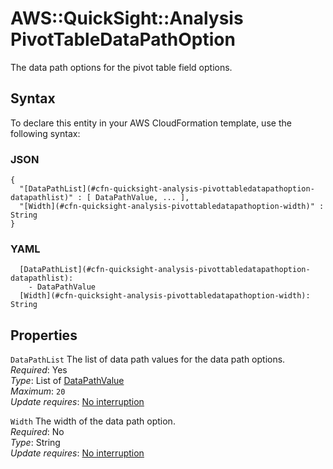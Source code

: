 # AWS::QuickSight::Analysis PivotTableDataPathOption<a name="aws-properties-quicksight-analysis-pivottabledatapathoption"></a>

The data path options for the pivot table field options\.

## Syntax<a name="aws-properties-quicksight-analysis-pivottabledatapathoption-syntax"></a>

To declare this entity in your AWS CloudFormation template, use the following syntax:

### JSON<a name="aws-properties-quicksight-analysis-pivottabledatapathoption-syntax.json"></a>

```
{
  "[DataPathList](#cfn-quicksight-analysis-pivottabledatapathoption-datapathlist)" : [ DataPathValue, ... ],
  "[Width](#cfn-quicksight-analysis-pivottabledatapathoption-width)" : String
}
```

### YAML<a name="aws-properties-quicksight-analysis-pivottabledatapathoption-syntax.yaml"></a>

```
  [DataPathList](#cfn-quicksight-analysis-pivottabledatapathoption-datapathlist):
    - DataPathValue
  [Width](#cfn-quicksight-analysis-pivottabledatapathoption-width): String
```

## Properties<a name="aws-properties-quicksight-analysis-pivottabledatapathoption-properties"></a>

`DataPathList` <a name="cfn-quicksight-analysis-pivottabledatapathoption-datapathlist"></a>
The list of data path values for the data path options\.  
_Required_: Yes  
_Type_: List of [DataPathValue](aws-properties-quicksight-analysis-datapathvalue.md)  
_Maximum_: `20`  
_Update requires_: [No interruption](https://docs.aws.amazon.com/AWSCloudFormation/latest/UserGuide/using-cfn-updating-stacks-update-behaviors.html#update-no-interrupt)

`Width` <a name="cfn-quicksight-analysis-pivottabledatapathoption-width"></a>
The width of the data path option\.  
_Required_: No  
_Type_: String  
_Update requires_: [No interruption](https://docs.aws.amazon.com/AWSCloudFormation/latest/UserGuide/using-cfn-updating-stacks-update-behaviors.html#update-no-interrupt)
